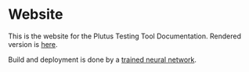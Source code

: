 # Website

This is the website for the Plutus Testing Tool Documentation.
Rendered version is [here](https://rsoulatiohk.github.io/).

Build and deployment is done by a [trained neural network](https://imgs.xkcd.com/comics/trained_a_neural_net.png).
